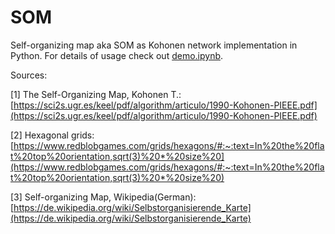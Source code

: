 # SOM

Self-organizing map aka SOM as Kohonen network implementation in Python. For details of usage check out [demo.ipynb](https://github.com/gekas145/SOM/blob/main/demo.ipynb).

Sources:

[1] The Self-Organizing Map, Kohonen T.: [https://sci2s.ugr.es/keel/pdf/algorithm/articulo/1990-Kohonen-PIEEE.pdf](https://sci2s.ugr.es/keel/pdf/algorithm/articulo/1990-Kohonen-PIEEE.pdf)

[2] Hexagonal grids: [https://www.redblobgames.com/grids/hexagons/#:~:text=In%20the%20flat%20top%20orientation,sqrt(3)%20*%20size%20](https://www.redblobgames.com/grids/hexagons/#:~:text=In%20the%20flat%20top%20orientation,sqrt(3)%20*%20size%20)

[3] Self-organizing Map, Wikipedia(German): [https://de.wikipedia.org/wiki/Selbstorganisierende_Karte](https://de.wikipedia.org/wiki/Selbstorganisierende_Karte)
